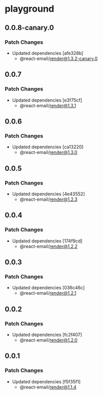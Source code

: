 # playground

## 0.0.8-canary.0

### Patch Changes

- Updated dependencies [afe328b]
  - @react-email/render@1.3.2-canary.0

## 0.0.7

### Patch Changes

- Updated dependencies [e3f75cf]
  - @react-email/render@1.3.1

## 0.0.6

### Patch Changes

- Updated dependencies [ca13220]
  - @react-email/render@1.3.0

## 0.0.5

### Patch Changes

- Updated dependencies [4e43552]
  - @react-email/render@1.2.3

## 0.0.4

### Patch Changes

- Updated dependencies [174f9cd]
  - @react-email/render@1.2.2

## 0.0.3

### Patch Changes

- Updated dependencies [036c46c]
  - @react-email/render@1.2.1

## 0.0.2

### Patch Changes

- Updated dependencies [fc2f407]
  - @react-email/render@1.2.0

## 0.0.1

### Patch Changes

- Updated dependencies [f5f35f1]
  - @react-email/render@1.1.4

